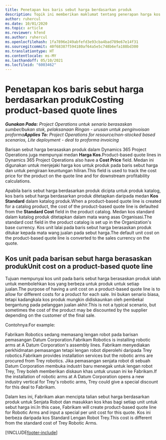 ```yaml
---
title: Penetapan kos baris sebut harga berdasarkan produk
description: Topik ini memberikan maklumat tentang penerapan harga kos pada sebut harga berdasarkan produk.
author: ruhercul
ms.date: 10/01/2020
ms.topic: article
ms.reviewer: kfend
ms.author: ruhercul
ms.openlocfilehash: 1fa7896e249abfefd3e93cba4bad789e67e14f31
ms.sourcegitcommit: 40f68387f594180af64a5e5c748b6efa188bd300
ms.translationtype: HT
ms.contentlocale: ms-MY
ms.lasthandoff: 05/10/2021
ms.locfileid: "6003462"
---
```

# <a name="costing-product-based-quote-lines"></a><span data-ttu-id="c8d86-103">Penetapan kos baris sebut harga berdasarkan produk</span><span class="sxs-lookup"><span data-stu-id="c8d86-103">Costing product-based quote lines</span></span>

<span data-ttu-id="c8d86-104">_**Gunakan Pada:** Project Operations untuk senario berasaskan sumber/bukan stok, pelaksanaan Ringan - urusan untuk penginvoisan proforma_</span><span class="sxs-lookup"><span data-stu-id="c8d86-104">_**Applies To:** Project Operations for resource/non-stocked based scenarios, Lite deployment - deal to proforma invoicing_</span></span>


<span data-ttu-id="c8d86-105">Barisan sebut harga berasaskan produk dalam Dynamics 365 Project Operations juga mempunyai medan **Harga Kos**.</span><span class="sxs-lookup"><span data-stu-id="c8d86-105">Product-based quote lines in Dynamics 365 Project Operations also have a **Cost Price** field.</span></span> <span data-ttu-id="c8d86-106">Medan ini digunakan untuk menjejaki harga kos untuk produk pada baris sebut harga dan untuk pengiraan keuntungan hiliran.</span><span class="sxs-lookup"><span data-stu-id="c8d86-106">This field is used to track the cost price for the product on the quote line and for downstream profitability calculations.</span></span>

<span data-ttu-id="c8d86-107">Apabila baris sebut harga berdasarkan produk dicipta untuk produk katalog, kos baris sebut harga berdasarkan produk ditetapkan daripada medan **Kos Standard** dalam katalog produk.</span><span class="sxs-lookup"><span data-stu-id="c8d86-107">When a product-based quote line is created for a catalog product, the cost of the product-based quote line is defaulted from the **Standard Cost** field in the product catalog.</span></span> <span data-ttu-id="c8d86-108">Medan kos standard dalam katalog produk ditetapkan dalam mata wang asas Organisasi.</span><span class="sxs-lookup"><span data-stu-id="c8d86-108">The standard cost field in the product catalog is set up in the Organization's base currency.</span></span> <span data-ttu-id="c8d86-109">Kos unit lalai pada baris sebut harga berasaskan produk ditukar kepada mata wang jualan pada sebut harga.</span><span class="sxs-lookup"><span data-stu-id="c8d86-109">The default unit cost on the product-based quote line is converted to the sales currency on the quote.</span></span>

## <a name="unit-cost-on-a-product-based-quote-line"></a><span data-ttu-id="c8d86-110">Kos unit pada barisan sebut harga berasaskan produk</span><span class="sxs-lookup"><span data-stu-id="c8d86-110">Unit cost on a product-based quote line</span></span>

<span data-ttu-id="c8d86-111">Tujuan mempunyai kos unit pada baris sebut harga berasaskan produk ialah untuk membolehkan kos yang berbeza untuk produk untuk setiap jualan.</span><span class="sxs-lookup"><span data-stu-id="c8d86-111">The purpose of having a unit cost on a product-based quote line is to allow for different costs for a product for each sale.</span></span> <span data-ttu-id="c8d86-112">Ini bukan senario biasa, tetapi kadangkala kos produk mungkin didiskaunkan oleh pembekal bergantung pada pelanggan jualan akhir.</span><span class="sxs-lookup"><span data-stu-id="c8d86-112">This is not a typical scenario, but sometimes the cost of the product may be discounted by the supplier depending on the customer of the final sale.</span></span>

<span data-ttu-id="c8d86-113">Contohnya:</span><span class="sxs-lookup"><span data-stu-id="c8d86-113">For example:</span></span>

<span data-ttu-id="c8d86-114">Fabrikam Robotics sedang memasang lengan robot pada barisan pemasangan Datum Corporation.</span><span class="sxs-lookup"><span data-stu-id="c8d86-114">Fabrikam Robotics is installing robotic arms at A Datum Corporation's assembly lines.</span></span> <span data-ttu-id="c8d86-115">Fabrikam menyediakan perkhidmatan pemasangan tetapi lengan robot diperolehi daripada Trey robotics.</span><span class="sxs-lookup"><span data-stu-id="c8d86-115">Fabrikam provides installation services but the robotic arms are procured from Trey robotics.</span></span> <span data-ttu-id="c8d86-116">Jika pemasangan senjata robot di sebuah Datum Corporation membuka industri baru menegak untuk lengan robot Trey, Trey boleh memberikan diskaun khas untuk urusan ini ke Fabrikam.</span><span class="sxs-lookup"><span data-stu-id="c8d86-116">If the installation of robotic arms at A Datum Corporation opens a new industry vertical for Trey's robotic arms, Trey could give a special discount for this deal to Fabrikam.</span></span>

<span data-ttu-id="c8d86-117">Dalam kes ini, Fabrikam akan mencipta talian sebut harga berdasarkan produk untuk Senjata Robot dan masukkan kos khas bagi setiap unit untuk sebut harga ini.</span><span class="sxs-lookup"><span data-stu-id="c8d86-117">In this case, Fabrikam will create product-based quote line for Robotic Arms and input a special per unit cost for this quote.</span></span> <span data-ttu-id="c8d86-118">Kos ini berbeza daripada kos Standard Lengan Robot Trey.</span><span class="sxs-lookup"><span data-stu-id="c8d86-118">This cost is different from the standard cost of Trey Robotic Arms.</span></span>


[!INCLUDE[footer-include](../../includes/footer-banner.md)]